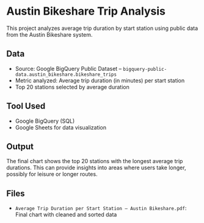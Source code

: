 # Austin Bikeshare Trip Analysis

This project analyzes average trip duration by start station using public data from the Austin Bikeshare system.

## Data

- Source: Google BigQuery Public Dataset – `bigquery-public-data.austin_bikeshare.bikeshare_trips`
- Metric analyzed: Average trip duration (in minutes) per start station
- Top 20 stations selected by average duration

## Tool Used

- Google BigQuery (SQL)
- Google Sheets for data visualization

## Output

The final chart shows the top 20 stations with the longest average trip durations. This can provide insights into areas where users take longer, possibly for leisure or longer routes.

## Files

- `Average Trip Duration per Start Station – Austin Bikeshare.pdf`: Final chart with cleaned and sorted data
